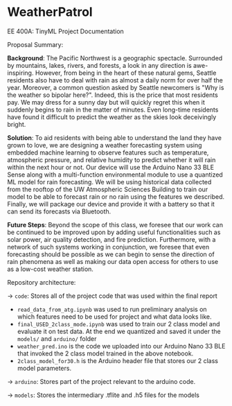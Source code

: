 # WeatherPatrol
EE 400A: TinyML Project Documentation

Proposal Summary:

**Background**: The Pacific Northwest is a geographic spectacle. Surrounded by mountains, lakes, rivers, and forests, a look in any direction is awe-inspiring. However, from being in the heart of these natural gems, Seattle residents also have to deal with rain as almost a daily norm for over half the year. Moreover, a common question asked by Seattle newcomers is "Why is the weather so bipolar here?". Indeed, this is the price that most residents pay. We may dress for a sunny day but will quickly regret this when it suddenly begins to rain in the matter of minutes. Even long-time residents have found it difficult to predict the weather as the skies look deceivingly bright.

**Solution**: To aid residents with being able to understand the land they have grown to love, we are designing a weather forecasting system using embedded machine learning to observe features such as temperature, atmospheric pressure, and relative humidity to predict whether it will rain within the next hour or not. Our device will use the Arduino Nano 33 BLE Sense along with a multi-function environmental module to use a quantized ML model for rain forecasting. We will be using historical data collected from the rooftop of the UW Atmospheric Sciences Building to train our model to be able to forecast rain or no rain using the features we described. Finally, we will package our device and provide it with a battery so that it can send its forecasts via Bluetooth.

**Future Steps**: Beyond the scope of this class, we foresee that our work can be continued to be improved upon by adding useful functionalities such as solar power, air quality detection, and fire prediction. Furthermore, with a network of such systems working in conjunction, we foresee that even forecasting should be possible as we can begin to sense the direction of rain phenomena as well as making our data open access for others to use as a low-cost weather station.

Repository architecture:

-> `code`: Stores all of the project code that was used within the final report
- `read_data_from_atg.ipynb` was used to run preliminary analysis on which features need to be used for project and what data looks like.
- `final_USED_2class_mode.ipynb` was used to train our 2 class model and evaluate it on test data. At the end we quantized and saved it under the `models/` and `arduino/` folder
- `weather_pred.ino` is the code we uploaded into our Arduino Nano 33 BLE that invoked the 2 class model trained in the above notebook.
- `2class_model_for30.h` is the Arduino header file that stores our 2 class model parameters.

-> `arduino`: Stores part of the project relevant to the arduino code.

-> `models`: Stores the intermediary .tflite and .h5 files for the models
